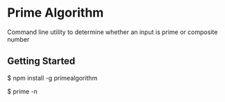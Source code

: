# Prime Algorithm

Command line utility to determine whether an input is prime or composite number

## Getting Started

$ npm install -g primealgorithm

$ prime -n


